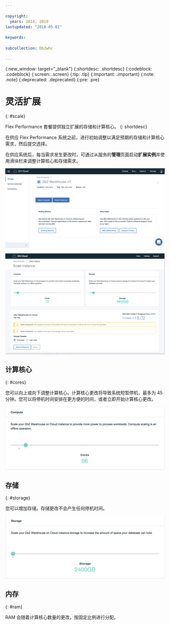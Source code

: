 ```yaml
---

copyright:
  years: 2014, 2019
lastupdated: "2018-05-01"

keywords:

subcollection: Db2whc

---
```


<!-- Attribute definitions --> 
{:new_window: target="_blank"}
{:shortdesc: .shortdesc}
{:codeblock: .codeblock}
{:screen: .screen}
{:tip: .tip}
{:important: .important}
{:note: .note}
{:deprecated: .deprecated}
{:pre: .pre}

# 灵活扩展
{: #scale}

Flex Performance 套餐提供独立扩展的存储和计算核心。
{: shortdesc}

在供应 Flex Performance 系统之前，进行初始调整以满足预期的存储和计算核心需求，然后提交选择。

在供应系统后，每当需求发生更改时，可通过从服务的**管理**页面启动**扩展实例**并使用滑块栏来调整计算核心和存储需求。

![Web 控制台计算核心页面的视图](images/launch.png)

![Web 控制台计算核心页面的视图](images/scaling_full.png)

## 计算核心
{: #cores}

您可以向上或向下调整计算核心。计算核心更改将导致系统短暂停机，最多为 45 分钟。您可以将停机时间安排在更方便的时间，或者立即开始计算核心更改。

![Web 控制台计算核心页面的视图](images/cores.png)

## 存储
{: #storage}

您可以增加存储。存储更改不会产生任何停机时间。

![Web 控制台存储页面的视图](images/storage.png)

## 内存
{: #ram}

RAM 会随着计算核心数量的更改，按固定比例进行分配。

